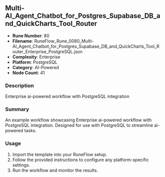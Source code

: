 ## Multi-AI_Agent_Chatbot_for_Postgres_Supabase_DB_and_QuickCharts_Tool_Router

- **Rune Number**: 80
- **Filename**: RuneFlow_Rune_0080_Multi-AI_Agent_Chatbot_for_Postgres_Supabase_DB_and_QuickCharts_Tool_Router_Enterprise_PostgreSQL.json
- **Complexity**: Enterprise
- **Platform**: PostgreSQL
- **Category**: AI-Powered
- **Node Count**: 41

### Description
Enterprise ai-powered workflow with PostgreSQL integration

### Summary
An example workflow showcasing Enterprise ai-powered workflow with PostgreSQL integration. Designed for use with PostgreSQL to streamline ai-powered tasks.

### Usage
1. Import the template into your RuneFlow setup.
2. Follow the provided instructions to configure any platform-specific settings.
3. Run the workflow and monitor the results.

